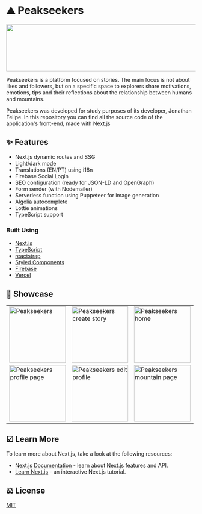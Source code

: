 # ⛰ Peakseekers

<p align="center">
  <img width="550" height="125" src="https://user-images.githubusercontent.com/1819244/102510966-fd925680-4066-11eb-8406-d376419c4bce.png">
</p>

Peakseekers is a platform focused on stories. The main focus is not about likes and followers, but on a specific space to explorers share motivations, emotions, tips and their reflections about the relationship between humans and mountains.

Peakseekers was developed for study purposes of its developer, Jonathan Felipe. In this repository you can find all the source code of the application's front-end, made with Next.js


## ✨ Features

- Next.js dynamic routes and SSG
- Light/dark mode
- Translations (EN/PT) using i18n
- Firebase Social Login
- SEO configuration (ready for JSON-LD and OpenGraph)
- Form sender (with Nodemailer)
- Serverless function using Puppeteer for image generation
- Algolia autocomplete
- Lottie animations
- TypeScript support


### Built Using

- [Next.js](https://nextjs.org/)
- [TypeScript](https://www.typescriptlang.org/)
- [reactstrap](https://reactstrap.github.io/)
- [Styled Components](https://styled-components.com/)
- [Firebase](https://firebase.google.com/)
- [Vercel](https://vercel.com)

## 📱 Showcase

<center>
  <table>
    <tr>
      <td><img width="150" alt="Peakseekers" src="https://user-images.githubusercontent.com/1819244/102509713-9e801200-4065-11eb-909e-e1abb1023da7.jpg"></td>
      <td><img width="150" alt="Peakseekers create story" src="https://user-images.githubusercontent.com/1819244/102509714-9f18a880-4065-11eb-944e-8622c80fd4d5.jpg"></td>
      <td><img width="150" alt="Peakseekers home" src="https://user-images.githubusercontent.com/1819244/102509715-9fb13f00-4065-11eb-9b9a-fd81b44a34d1.jpg"></td>
    </tr>
    <tr>
      <td><img width="150" alt="Peakseekers profile page" src="https://user-images.githubusercontent.com/1819244/102510292-3c73dc80-4066-11eb-825f-56fe95a3d0c3.jpg"></td>
      <td><img width="150" alt="Peakseekers edit profile" src="https://user-images.githubusercontent.com/1819244/102509720-a049d580-4065-11eb-8a5c-f3e38c9c1183.jpg"></td>
      <td><img width="150" alt="Peakseekers mountain page" src="https://user-images.githubusercontent.com/1819244/102509718-9fb13f00-4065-11eb-8f0d-c39b8250ab85.jpg"></td>
    </tr>
  </table>
</center>

## ☑ Learn More

To learn more about Next.js, take a look at the following resources:

- [Next.js Documentation](https://nextjs.org/docs) - learn about Next.js features and API.
- [Learn Next.js](https://nextjs.org/learn) - an interactive Next.js tutorial.


## ⚖ License
[MIT](https://choosealicense.com/licenses/mit/)
